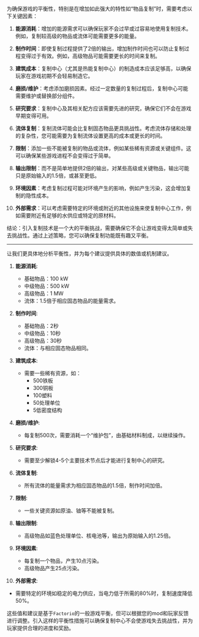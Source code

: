 为确保游戏的平衡性，特别是在增加如此强大的特性如“物品复制”时，需要考虑以下关键因素：

1. **能源消耗**：增加的能源需求可以确保玩家不会过早或过容易地使用复制技术。例如，复制较高级的物品或流体可能需要更多的能量。

2. **制作时间**：即使复制过程提供了2倍的输出，增加制作时间也可以防止复制过程变得过于有效。例如，高级物品可能需要更长的时间来复制。

3. **建筑成本**：复制中心（尤其是热能复制中心）的制造成本应该足够高，以确保玩家在游戏初期不会轻易制造它。

4. **磨损/维护**：考虑添加磨损因素。经过一定数量的复制过程后，复制中心可能需要维护或替换部分组件。

5. **研究要求**：复制中心及其相关配方应该需要先进的研究，确保它们不会在游戏早期变得可用。

6. **流体复制**：复制流体可能会比复制固态物品更具挑战性。考虑流体存储和处理的复杂性，您可能需要为复制流体设置更高的成本或更长的时间。

7. **限制**：添加一些不能被复制的物品或流体，例如某些稀有资源或关键组件。这可以确保某些游戏进程不会变得过于简单。

8. **输出限制**：而不是简单地提供2倍的输出，对某些高级或关键物品，输出可能只是原始输入的1.5倍，或甚至更低。

9. **环境因素**：考虑复制过程可能对环境产生的影响，例如产生污染，这会增加复制的隐性成本。

10. **外部需求**：可以考虑需要特定的环境或附近的其他设施来使复制中心工作，例如需要附近有足够的水供应或特定的原材料。

结论：引入复制技术是一个大的平衡挑战，需要确保它不会让游戏变得太简单或失去挑战性。通过上述策略，您可以确保复制功能既有趣又平衡。


-----------------


让我们更具体地分析平衡性，并为每个建议提供具体的数值或机制建议。

1. **能源消耗**:
    - 基础物品：100 kW
    - 中级物品：500 kW
    - 高级物品：1 MW
    - 流体：1.5倍于相应固态物品的能量需求。

2. **制作时间**:
    - 基础物品：2秒
    - 中级物品：10秒
    - 高级物品：30秒
    - 流体：与相应固态物品相同。

3. **建筑成本**:
    - 需要一些稀有资源，如：
        - 500铁板
        - 300铜板
        - 100塑料
        - 50处理单位
        - 5低密度结构

4. **磨损/维护**:
    - 每复制500次，需要消耗一个“维护包”，由基础材料制成，以继续操作。

5. **研究要求**:
    - 需要至少解锁4-5个主要技术节点后才能进行复制中心的研究。

6. **流体复制**:
    - 所有流体的能量需求为相应固态物品的1.5倍，制作时间加倍。

7. **限制**:
    - 一些关键资源如原油、铀等不能被复制。

8. **输出限制**:
    - 高级物品如蓝色处理单位、核电池等，输出为原始输入的1.25倍。

9. **环境因素**:
    - 每复制一个物品，产生10点污染。
    - 高级物品产生25点污染。

10. **外部需求**:
- 需要特定的环境如稳定的电力供应，当电力低于所需的80%时，复制速度降低50%。

这些值和建议是基于`Factorio`的一般游戏平衡，但可以根据您的mod和玩家反馈进行调整。引入这样的平衡性措施可以确保复制中心不会使游戏失去挑战性，并为玩家提供合理的进度和奖励。
